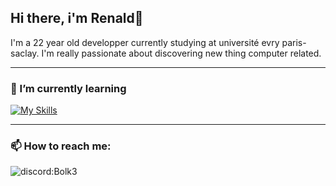 ## Hi there, i'm Renald👋

I'm a 22 year old developper currently studying at université evry paris-saclay.
I'm really passionate about discovering new thing computer related.

---
### 🌱 I’m currently learning
[![My Skills](https://skillicons.dev/icons?i=c,js,java,neovim&perline=2)](https://skillicons.dev)

---
### 📫 How to reach me:
<img src="https://skillicons.dev/icons?i=discord" alt="discord:Bolk3"/>

<!--
**Bolk3/Bolk3** is a ✨ _special_ ✨ repository because its `README.md` (this file) appears on your GitHub profile.

Here are some ideas to get you started:

- 🔭 I’m currently working on ...
- 🌱 I’m currently learning ...
- 👯 I’m looking to collaborate on ...
- 🤔 I’m looking for help with ...
- 💬 Ask me about ...
- 📫 How to reach me: ...
- 😄 Pronouns: ...
- ⚡ Fun fact: ...
-->
